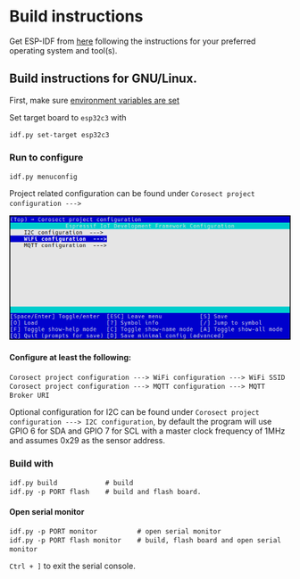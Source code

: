# Build instructions
Get ESP-IDF from [here](https://docs.espressif.com/projects/esp-idf/en/latest/esp32c3/get-started/index.html#ide) following the instructions for your preferred operating system and tool(s).

## Build instructions for GNU/Linux.

First, make sure [environment variables are set](https://docs.espressif.com/projects/esp-idf/en/latest/esp32c3/get-started/linux-macos-setup.html#get-started-set-up-env)

Set target board to `esp32c3` with 
```
idf.py set-target esp32c3
```

### Run to configure
```
idf.py menuconfig
```
Project related configuration can be found under `Corosect project configuration --->`

![](menuconfig.png)

#### Configure at least the following:
```
Corosect project configuration ---> WiFi configuration ---> WiFi SSID
Corosect project configuration ---> MQTT configuration ---> MQTT Broker URI
```
Optional configuration for I2C can be found under `Corosect project configuration ---> I2C configuration`, by default the program will use GPIO 6 for SDA and GPIO 7 for SCL with a master clock frequency of 1MHz and assumes 0x29 as the sensor address.

### Build with
```
idf.py build            # build
idf.py -p PORT flash    # build and flash board.
```

#### Open serial monitor
```
idf.py -p PORT monitor          # open serial monitor
idf.py -p PORT flash monitor    # build, flash board and open serial monitor
```
`Ctrl + ]` to exit the serial console.

